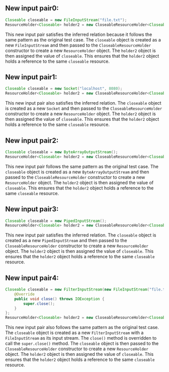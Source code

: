 ## New input pair0:
```java
Closeable closeable = new FileInputStream("file.txt");
ResourceHolder<Closeable> holder2 = new CloseableResourceHolder<Closeable>(closeable);
```

This new input pair satisfies the inferred relation because it follows the same pattern as the original test case. The `closeable` object is created as a new `FileInputStream` and then passed to the `CloseableResourceHolder` constructor to create a new `ResourceHolder` object. The `holder2` object is then assigned the value of `closeable`. This ensures that the `holder2` object holds a reference to the same `closeable` resource.

## New input pair1:
```java
Closeable closeable = new Socket("localhost", 8080);
ResourceHolder<Closeable> holder2 = new CloseableResourceHolder<Closeable>(closeable);
```

This new input pair also satisfies the inferred relation. The `closeable` object is created as a new `Socket` and then passed to the `CloseableResourceHolder` constructor to create a new `ResourceHolder` object. The `holder2` object is then assigned the value of `closeable`. This ensures that the `holder2` object holds a reference to the same `closeable` resource.

## New input pair2:
```java
Closeable closeable = new ByteArrayOutputStream();
ResourceHolder<Closeable> holder2 = new CloseableResourceHolder<Closeable>(closeable);
```

This new input pair follows the same pattern as the original test case. The `closeable` object is created as a new `ByteArrayOutputStream` and then passed to the `CloseableResourceHolder` constructor to create a new `ResourceHolder` object. The `holder2` object is then assigned the value of `closeable`. This ensures that the `holder2` object holds a reference to the same `closeable` resource.

## New input pair3:
```java
Closeable closeable = new PipedInputStream();
ResourceHolder<Closeable> holder2 = new CloseableResourceHolder<Closeable>(closeable);
```

This new input pair satisfies the inferred relation. The `closeable` object is created as a new `PipedInputStream` and then passed to the `CloseableResourceHolder` constructor to create a new `ResourceHolder` object. The `holder2` object is then assigned the value of `closeable`. This ensures that the `holder2` object holds a reference to the same `closeable` resource.

## New input pair4:
```java
Closeable closeable = new FilterInputStream(new FileInputStream("file.txt")) {
    @Override
    public void close() throws IOException {
        super.close();
    }
};
ResourceHolder<Closeable> holder2 = new CloseableResourceHolder<Closeable>(closeable);
```

This new input pair also follows the same pattern as the original test case. The `closeable` object is created as a new `FilterInputStream` with a `FileInputStream` as its input stream. The `close()` method is overridden to call the `super.close()` method. The `closeable` object is then passed to the `CloseableResourceHolder` constructor to create a new `ResourceHolder` object. The `holder2` object is then assigned the value of `closeable`. This ensures that the `holder2` object holds a reference to the same `closeable` resource.